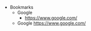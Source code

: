 - Bookmarks
  - Google
    - <a href="https://www.google.com/">https://www.google.com/</a>
  - Google
    https://www.google.com/
